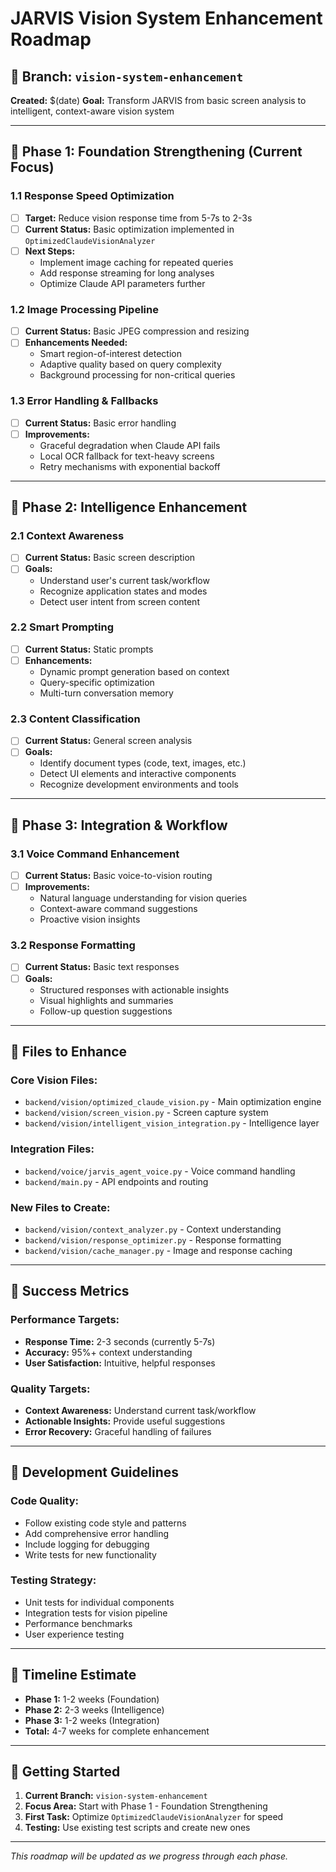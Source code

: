 # JARVIS Vision System Enhancement Roadmap

## 🎯 **Branch: `vision-system-enhancement`**

**Created:** $(date)
**Goal:** Transform JARVIS from basic screen analysis to intelligent, context-aware vision system

---

## 🚀 **Phase 1: Foundation Strengthening (Current Focus)**

### **1.1 Response Speed Optimization**
- [ ] **Target:** Reduce vision response time from 5-7s to 2-3s
- [ ] **Current Status:** Basic optimization implemented in `OptimizedClaudeVisionAnalyzer`
- [ ] **Next Steps:**
  - Implement image caching for repeated queries
  - Add response streaming for long analyses
  - Optimize Claude API parameters further

### **1.2 Image Processing Pipeline**
- [ ] **Current Status:** Basic JPEG compression and resizing
- [ ] **Enhancements Needed:**
  - Smart region-of-interest detection
  - Adaptive quality based on query complexity
  - Background processing for non-critical queries

### **1.3 Error Handling & Fallbacks**
- [ ] **Current Status:** Basic error handling
- [ ] **Improvements:**
  - Graceful degradation when Claude API fails
  - Local OCR fallback for text-heavy screens
  - Retry mechanisms with exponential backoff

---

## 🧠 **Phase 2: Intelligence Enhancement**

### **2.1 Context Awareness**
- [ ] **Current Status:** Basic screen description
- [ ] **Goals:**
  - Understand user's current task/workflow
  - Recognize application states and modes
  - Detect user intent from screen content

### **2.2 Smart Prompting**
- [ ] **Current Status:** Static prompts
- [ ] **Enhancements:**
  - Dynamic prompt generation based on context
  - Query-specific optimization
  - Multi-turn conversation memory

### **2.3 Content Classification**
- [ ] **Current Status:** General screen analysis
- [ ] **Goals:**
  - Identify document types (code, text, images, etc.)
  - Detect UI elements and interactive components
  - Recognize development environments and tools

---

## 🔄 **Phase 3: Integration & Workflow**

### **3.1 Voice Command Enhancement**
- [ ] **Current Status:** Basic voice-to-vision routing
- [ ] **Improvements:**
  - Natural language understanding for vision queries
  - Context-aware command suggestions
  - Proactive vision insights

### **3.2 Response Formatting**
- [ ] **Current Status:** Basic text responses
- [ ] **Goals:**
  - Structured responses with actionable insights
  - Visual highlights and summaries
  - Follow-up question suggestions

---

## 📁 **Files to Enhance**

### **Core Vision Files:**
- `backend/vision/optimized_claude_vision.py` - Main optimization engine
- `backend/vision/screen_vision.py` - Screen capture system
- `backend/vision/intelligent_vision_integration.py` - Intelligence layer

### **Integration Files:**
- `backend/voice/jarvis_agent_voice.py` - Voice command handling
- `backend/main.py` - API endpoints and routing

### **New Files to Create:**
- `backend/vision/context_analyzer.py` - Context understanding
- `backend/vision/response_optimizer.py` - Response formatting
- `backend/vision/cache_manager.py` - Image and response caching

---

## 🎯 **Success Metrics**

### **Performance Targets:**
- **Response Time:** 2-3 seconds (currently 5-7s)
- **Accuracy:** 95%+ context understanding
- **User Satisfaction:** Intuitive, helpful responses

### **Quality Targets:**
- **Context Awareness:** Understand current task/workflow
- **Actionable Insights:** Provide useful suggestions
- **Error Recovery:** Graceful handling of failures

---

## 🔧 **Development Guidelines**

### **Code Quality:**
- Follow existing code style and patterns
- Add comprehensive error handling
- Include logging for debugging
- Write tests for new functionality

### **Testing Strategy:**
- Unit tests for individual components
- Integration tests for vision pipeline
- Performance benchmarks
- User experience testing

---

## 📅 **Timeline Estimate**

- **Phase 1:** 1-2 weeks (Foundation)
- **Phase 2:** 2-3 weeks (Intelligence)
- **Phase 3:** 1-2 weeks (Integration)
- **Total:** 4-7 weeks for complete enhancement

---

## 🚀 **Getting Started**

1. **Current Branch:** `vision-system-enhancement`
2. **Focus Area:** Start with Phase 1 - Foundation Strengthening
3. **First Task:** Optimize `OptimizedClaudeVisionAnalyzer` for speed
4. **Testing:** Use existing test scripts and create new ones

---

*This roadmap will be updated as we progress through each phase.*
